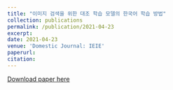 ```yaml
---
title: "이미지 검색을 위한 대조 학습 모델의 한국어 학습 방법"
collection: publications
permalink: /publication/2021-04-23
excerpt:
date: 2021-04-23
venue: 'Domestic Journal: IEIE'
paperurl: 
citation: 
---
```


[Download paper here](https://www.dbpia.co.kr/journal/articleDetail?nodeId=NODE11133116)

<!--Recommended citation: Your Name, You. (2009). "Paper Title Number 1." <i>Journal 1</i>. 1(1).-->